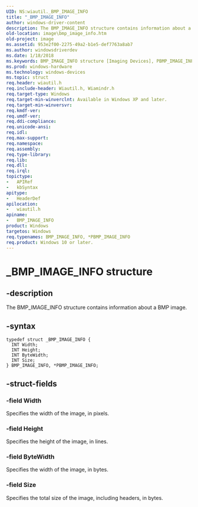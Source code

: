 ```yaml
---
UID: NS:wiautil._BMP_IMAGE_INFO
title: "_BMP_IMAGE_INFO"
author: windows-driver-content
description: The BMP_IMAGE_INFO structure contains information about a BMP image.
old-location: image\bmp_image_info.htm
old-project: image
ms.assetid: 953e2f00-2275-49a2-b1e5-def7763a8ab7
ms.author: windowsdriverdev
ms.date: 1/18/2018
ms.keywords: BMP_IMAGE_INFO structure [Imaging Devices], PBMP_IMAGE_INFO structure pointer [Imaging Devices], PBMP_IMAGE_INFO, wiautil/PBMP_IMAGE_INFO, wiauFncs_b4043c8e-769f-4ab1-9d62-c96dd5d7b487.xml, *PBMP_IMAGE_INFO, _BMP_IMAGE_INFO, image.bmp_image_info, wiautil/BMP_IMAGE_INFO, BMP_IMAGE_INFO
ms.prod: windows-hardware
ms.technology: windows-devices
ms.topic: struct
req.header: wiautil.h
req.include-header: Wiautil.h, Wiamindr.h
req.target-type: Windows
req.target-min-winverclnt: Available in Windows XP and later.
req.target-min-winversvr: 
req.kmdf-ver: 
req.umdf-ver: 
req.ddi-compliance: 
req.unicode-ansi: 
req.idl: 
req.max-support: 
req.namespace: 
req.assembly: 
req.type-library: 
req.lib: 
req.dll: 
req.irql: 
topictype:
-	APIRef
-	kbSyntax
apitype:
-	HeaderDef
apilocation:
-	wiautil.h
apiname:
-	BMP_IMAGE_INFO
product: Windows
targetos: Windows
req.typenames: BMP_IMAGE_INFO, *PBMP_IMAGE_INFO
req.product: Windows 10 or later.
---
```


# _BMP_IMAGE_INFO structure


## -description


The BMP_IMAGE_INFO structure contains information about a BMP image.


## -syntax


````
typedef struct _BMP_IMAGE_INFO {
  INT Width;
  INT Height;
  INT ByteWidth;
  INT Size;
} BMP_IMAGE_INFO, *PBMP_IMAGE_INFO;
````


## -struct-fields




### -field Width

Specifies the width of the image, in pixels.


### -field Height

Specifies the height of the image, in lines.


### -field ByteWidth

Specifies the width of the image, in bytes.


### -field Size

Specifies the total size of the image, including headers, in bytes.

